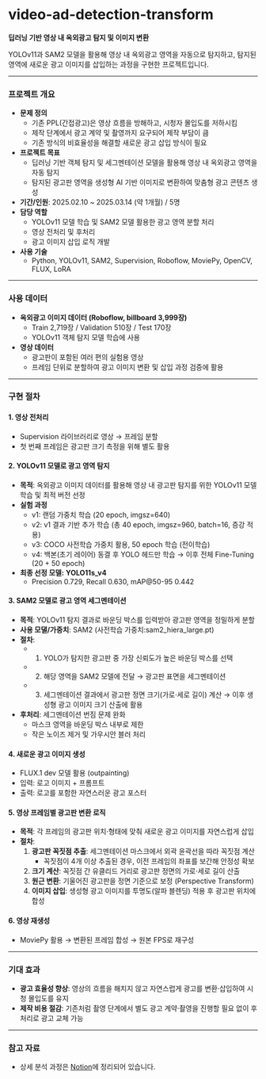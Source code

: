# video-ad-detection-transform
**딥러닝 기반 영상 내 옥외광고 탐지 및 이미지 변환**  

YOLOv11과 SAM2 모델을 활용해 영상 내 옥외광고 영역을 자동으로 탐지하고, 탐지된 영역에 새로운 광고 이미지를 삽입하는 과정을 구현한 프로젝트입니다.  

---

### 프로젝트 개요
- **문제 정의**
   - 기존 PPL(간접광고)은 영상 흐름을 방해하고, 시청자 몰입도를 저하시킴
   - 제작 단계에서 광고 계약 및 촬영까지 요구되어 제작 부담이 큼
   - 기존 방식의 비효율성을 해결할 새로운 광고 삽입 방식이 필요
- **프로젝트 목표**
   - 딥러닝 기반 객체 탐지 및 세그멘테이션 모델을 활용해 영상 내 옥외광고 영역을 자동 탐지  
   - 탐지된 광고판 영역을 생성형 AI 기반 이미지로 변환하여 맞춤형 광고 콘텐츠 생성    
- **기간/인원**: 2025.02.10 ~ 2025.03.14 (약 1개월) / 5명
- **담당 역할**
   - YOLOv11 모델 학습 및 SAM2 모델 활용한 광고 영역 분할 처리
   - 영상 전처리 및 후처리
   - 광고 이미지 삽입 로직 개발
- **사용 기술**
   - Python, YOLOv11, SAM2, Supervision, Roboflow, MoviePy, OpenCV, FLUX, LoRA
  
---

### 사용 데이터 
- **옥외광고 이미지 데이터 (Roboflow, billboard 3,999장)**   
   - Train 2,719장 / Validation 510장 / Test 170장
   - YOLOv11 객체 탐지 모델 학습에 사용 
- **영상 데이터**  
  - 광고판이 포함된 여러 편의 실험용 영상  
  - 프레임 단위로 분할하여 광고 이미지 변환 및 삽입 과정 검증에 활용

--- 

### 구현 절차 
#### 1. 영상 전처리
   - Supervision 라이브러리로 영상 → 프레임 분할
   - 첫 번째 프레임은 광고판 크기 측정을 위해 별도 활용  
#### 2. YOLOv11 모델로 광고 영역 탐지  
   - **목적**: 옥외광고 이미지 데이터를 활용해 영상 내 광고판 탐지를 위한 YOLOv11 모델 학습 및 최적 버전 선정
   - **실험 과정**
      - v1: 랜덤 가중치 학습 (20 epoch, imgsz=640)
      - v2: v1 결과 기반 추가 학습 (총 40 epoch, imgsz=960, batch=16, 증강 적용)
      - v3: COCO 사전학습 가중치 활용, 50 epoch 학습 (전이학습)
      - v4: 백본(초기 레이어) 동결 후 YOLO 헤드만 학습 → 이후 전체 Fine-Tuning (20 + 50 epoch)  
   - **최종 선정 모델:** **YOLO11s_v4**
      - Precision 0.729, Recall 0.630, mAP@50-95 0.442  
#### 3. SAM2 모델로 광고 영역 세그멘테이션  
   - **목적**: YOLOv11 탐지 결과로 바운딩 박스를 입력받아 광고판 영역을 정밀하게 분할
   - **사용 모댈/가중치**: SAM2 (사전학습 가중치:sam2_hiera_large.pt)    
   - **절차**:
      - 1. YOLO가 탐지한 광고판 중 가장 신뢰도가 높은 바운딩 박스를 선택
      - 2. 해당 영역을 SAM2 모델에 전달 → 광고판 표면을 세그멘테이션
      - 3. 세그멘테이션 결과에서 광고판 정면 크기(가로·세로 길이) 계산 → 이후 생성형 광고 이미지 크기 산출에 활용
   - **후처리**: 세그멘테이션 번짐 문제 완화  
      - 마스크 영역을 바운딩 박스 내부로 제한
      - 작은 노이즈 제거 및 가우시안 블러 처리 
#### 4. 새로운 광고 이미지 생성  
- FLUX.1 dev 모델 활용 (outpainting)
- 입력: 로고 이미지 + 프롬프트
- 출력: 로고를 포함한 자연스러운 광고 포스터 
#### 5. 영상 프레임별 광고판 변환 로직  
- **목적**: 각 프레임의 광고판 위치·형태에 맞춰 새로운 광고 이미지를 자연스럽게 삽입
- **절차**:
   1. **광고판 꼭짓점 추출**: 세그멘테이션 마스크에서 외곽 윤곽선을 따라 꼭짓점 계산
      - 꼭짓점이 4개 이상 추출된 경우, 이전 프레임의 좌표를 보간해 안정성 확보
   2. **크기 계산**: 꼭짓점 간 유클리드 거리로 광고판 정면의 가로·세로 길이 산출
   3. **원근 변환**: 기울어진 광고판을 정면 기준으로 보정 (Perspective Transform)
   4. **이미지 삽입**: 생성형 광고 이미지를 투명도(알파 블렌딩) 적용 후 광고판 위치에 합성
#### 6. 영상 재생성  
- MoviePy 활용 → 변환된 프레임 합성 → 원본 FPS로 재구성  

---

### 기대 효과  
- **광고 효율성 향상**: 영상의 흐름을 해치지 않고 자연스럽게 광고를 변환·삽입하여 시청 몰입도를 유지  
- **제작 비용 절감**: 기존처럼 촬영 단계에서 별도 광고 계약·촬영을 진행할 필요 없이 후처리로 광고 교체 가능
  
---  

### 참고 자료 
- 상세 분석 과정은 [Notion](https://www.notion.so/2089627a91c780fcade0d705544b2633?source=copy_link)에 정리되어 있습니다. 
